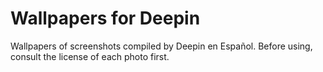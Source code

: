 # Wallpapers for Deepin
Wallpapers of screenshots compiled by Deepin en Español. Before using, consult the license of each photo first. 
